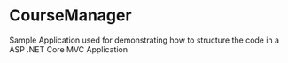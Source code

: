 # CourseManager
Sample Application used for demonstrating  how to structure the code in a ASP .NET Core MVC Application
